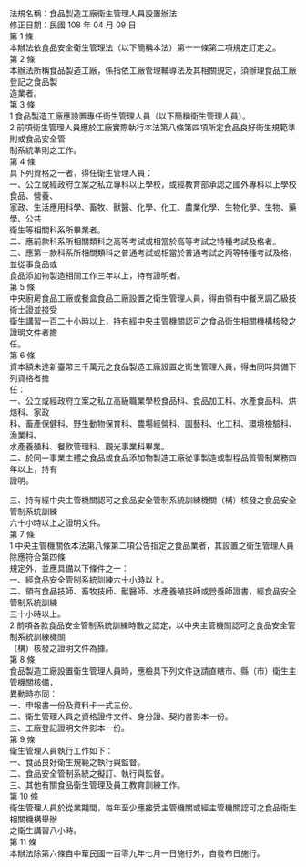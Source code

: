 法規名稱：食品製造工廠衛生管理人員設置辦法  
修正日期：民國 108 年 04 月 09 日  
第 1 條  
本辦法依食品安全衛生管理法（以下簡稱本法）第十一條第二項規定訂定之。  
第 2 條  
本辦法所稱食品製造工廠，係指依工廠管理輔導法及其相關規定，須辦理食品工廠登記之食品製  
造業者。  
第 3 條  
1 食品製造工廠應設置專任衛生管理人員（以下簡稱衛生管理人員）。  
2 前項衛生管理人員應於工廠實際執行本法第八條第四項所定食品良好衛生規範準則或食品安全管  
制系統準則之工作。  
第 4 條  
具下列資格之一者，得任衛生管理人員：  
一、公立或經政府立案之私立專科以上學校，或經教育部承認之國外專科以上學校食品、營養、  
家政、生活應用科學、畜牧、獸醫、化學、化工、農業化學、生物化學、生物、藥學、公共  
衛生等相關科系所畢業者。  
二、應前款科系所相關類科之高等考試或相當於高等考試之特種考試及格者。  
三、應第一款科系所相關類科之普通考試或相當於普通考試之丙等特種考試及格，並從事食品或  
食品添加物製造相關工作三年以上，持有證明者。  
第 5 條  
中央廚房食品工廠或餐盒食品工廠設置之衛生管理人員，得由領有中餐烹調乙級技術士證並接受  
衛生講習一百二十小時以上，持有經中央主管機關認可之食品衛生相關機構核發之證明文件者擔  
任。  
第 6 條  
資本額未達新臺幣三千萬元之食品製造工廠設置之衛生管理人員，得由同時具備下列資格者擔  
任：  
一、公立或經政府立案之私立高級職業學校食品科、食品加工科、水產食品科、烘焙科、家政  
科、畜產保健科、野生動物保育科、農場經營科、園藝科、化工科、環境檢驗科、漁業科、  
水產養殖科、餐飲管理科、觀光事業科畢業。  
二、於同一事業主體之食品或食品添加物製造工廠從事製造或製程品質管制業務四年以上，持有  
證明。  


三、持有經中央主管機關認可之食品安全管制系統訓練機關（構）核發之食品安全管制系統訓練  
六十小時以上之證明文件。  
第 7 條  
1 中央主管機關依本法第八條第二項公告指定之食品業者，其設置之衛生管理人員除應符合第四條  
規定外，並應具備以下條件之一：  
一、經食品安全管制系統訓練六十小時以上。  
二、領有食品技師、畜牧技師、獸醫師、水產養殖技師或營養師證書，經食品安全管制系統訓練  
三十小時以上。  
2 前項各款食品安全管制系統訓練時數之認定，以中央主管機關認可之食品安全管制系統訓練機關  
（構）核發之證明文件為據。  
第 8 條  
食品製造工廠設置衛生管理人員時，應檢具下列文件送請直轄市、縣（市）衛生主管機關核備，  
異動時亦同：  
一、申報書一份及資料卡一式三份。  
二、衛生管理人員之資格證件文件、身分證、契約書影本一份。  
三、工廠登記證明文件影本一份。  
第 9 條  
衛生管理人員執行工作如下：  
一、食品良好衛生規範之執行與監督。  
二、食品安全管制系統之擬訂、執行與監督。  
三、其他有關食品衛生管理及員工教育訓練工作。  
第 10 條  
衛生管理人員於從業期間，每年至少應接受主管機關或經主管機關認可之食品衛生相關機構舉辦  
之衛生講習八小時。  
第 11 條  
本辦法除第六條自中華民國一百零九年七月一日施行外，自發布日施行。  


